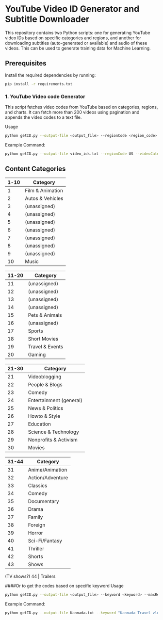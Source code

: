 # YouTube Video ID Generator and Subtitle Downloader

This repository contains two Python scripts: one for generating YouTube video IDs based on specific categories and regions, and another for downloading subtitles (auto-generated or available) and audio of these videos.
This can be used to generate training data for Machine Learning.

## Prerequisites

Install the required dependencies by running:

```bash
pip install -r requirements.txt
```

### 1. YouTube Video code Generator

This script fetches video codes from YouTube based on categories, regions, and charts. It can fetch more than 200 videos using pagination and appends the video codes to a text file.

Usage

```bash
python getID.py --output-file <output_file> --regionCode <region_code> --videoCategoryId <category_ids>
```

Example Command:

```bash
python getID.py --output-file video_ids.txt --regionCode US --videoCategoryId 10,24,17
```

## Content Categories

| **1-10** | **Category**     |
| -------- | ---------------- |
| 1        | Film & Animation |
| 2        | Autos & Vehicles |
| 3        | (unassigned)     |
| 4        | (unassigned)     |
| 5        | (unassigned)     |
| 6        | (unassigned)     |
| 7        | (unassigned)     |
| 8        | (unassigned)     |
| 9        | (unassigned)     |
| 10       | Music            |

| **11-20** | **Category**    |
| --------- | --------------- |
| 11        | (unassigned)    |
| 12        | (unassigned)    |
| 13        | (unassigned)    |
| 14        | (unassigned)    |
| 15        | Pets & Animals  |
| 16        | (unassigned)    |
| 17        | Sports          |
| 18        | Short Movies    |
| 19        | Travel & Events |
| 20        | Gaming          |

| **21-30** | **Category**            |
| --------- | ----------------------- |
| 21        | Videoblogging           |
| 22        | People & Blogs          |
| 23        | Comedy                  |
| 24        | Entertainment (general) |
| 25        | News & Politics         |
| 26        | Howto & Style           |
| 27        | Education               |
| 28        | Science & Technology    |
| 29        | Nonprofits & Activism   |
| 30        | Movies                  |

| **31-44** | **Category**     |
| --------- | ---------------- |
| 31        | Anime/Animation  |
| 32        | Action/Adventure |
| 33        | Classics         |
| 34        | Comedy           |
| 35        | Documentary      |
| 36        | Drama            |
| 37        | Family           |
| 38        | Foreign          |
| 39        | Horror           |
| 40        | Sci-Fi/Fantasy   |
| 41        | Thriller         |
| 42        | Shorts           |
| 43        | Shows            |

(TV shows?)
44 | Trailers

####Or to get the codes based on specific keyword
Usage

```bash
python getID.py --output-file <output_file> --keyword <keyword> --maxResults <Maximum outputs>
```

Example Command:

```bash
python getID.py --output-file Kannada.txt --keyword "Kannada Travel vlog" --maxResults 50
```
